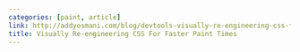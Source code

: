 ```yaml
---
categories: [paint, article]
link: http://addyosmani.com/blog/devtools-visually-re-engineering-css-for-faster-paint-times/
title: Visually Re-engineering CSS For Faster Paint Times
---
```

